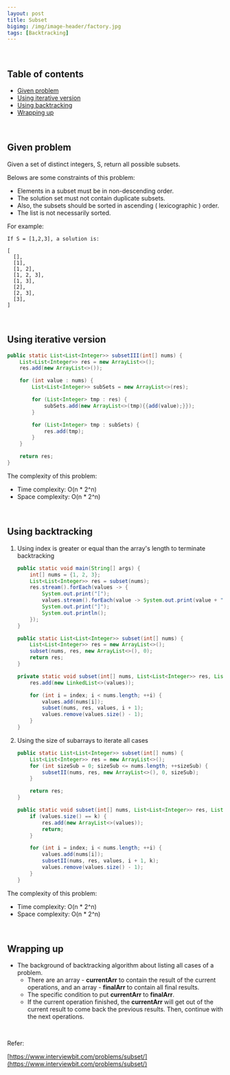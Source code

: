 ```yaml
---
layout: post
title: Subset
bigimg: /img/image-header/factory.jpg
tags: [Backtracking]
---
```




<br>

## Table of contents
- [Given problem](#given-problem)
- [Using iterative version](#using-iterative-version)
- [Using backtracking](#using-backtracking)
- [Wrapping up](#wrapping-up)


<br>

## Given problem

Given a set of distinct integers, S, return all possible subsets.

Belows are some constraints of this problem:
- Elements in a subset must be in non-descending order.
- The solution set must not contain duplicate subsets.
- Also, the subsets should be sorted in ascending ( lexicographic ) order.
- The list is not necessarily sorted.

For example:

```
If S = [1,2,3], a solution is:

[
  [],
  [1],
  [1, 2],
  [1, 2, 3],
  [1, 3],
  [2],
  [2, 3],
  [3],
]
```

<br>

## Using iterative version


```java
public static List<List<Integer>> subsetIII(int[] nums) {
    List<List<Integer>> res = new ArrayList<>();
    res.add(new ArrayList<>());

    for (int value : nums) {
        List<List<Integer>> subSets = new ArrayList<>(res);

        for (List<Integer> tmp : res) {
            subSets.add(new ArrayList<>(tmp){{add(value);}});
        }

        for (List<Integer> tmp : subSets) {
            res.add(tmp);
        }
    }

    return res;
}
```

The complexity of this problem:
- Time complexity: O(n * 2^n)
- Space complexity: O(n * 2^n)

<br>

## Using backtracking

1. Using index is greater or equal than the array's length to terminate backtracking

    ```java
    public static void main(String[] args) {
        int[] nums = {1, 2, 3};
        List<List<Integer>> res = subset(nums);
        res.stream().forEach(values -> {
            System.out.print("[");
            values.stream().forEach(value -> System.out.print(value + ", "));
            System.out.print("]");
            System.out.println();
        });
    }

    public static List<List<Integer>> subset(int[] nums) {
        List<List<Integer>> res = new ArrayList<>();
        subset(nums, res, new ArrayList<>(), 0);
        return res;
    }

    private static void subset(int[] nums, List<List<Integer>> res, List<Integer> values, int index) {
        res.add(new LinkedList<>(values));

        for (int i = index; i < nums.length; ++i) {
            values.add(nums[i]);
            subset(nums, res, values, i + 1);
            values.remove(values.size() - 1);
        }
    }
    ```

2. Using the size of subarrays to iterate all cases

    ```java
    public static List<List<Integer>> subset(int[] nums) {
        List<List<Integer>> res = new ArrayList<>();
        for (int sizeSub = 0; sizeSub <= nums.length; ++sizeSub) {
            subsetII(nums, res, new ArrayList<>(), 0, sizeSub);
        }

        return res;
    }

    public static void subset(int[] nums, List<List<Integer>> res, List<Integer> values, int index, int k) {
        if (values.size() == k) {
            res.add(new ArrayList<>(values));
            return;
        }

        for (int i = index; i < nums.length; ++i) {
            values.add(nums[i]);
            subsetII(nums, res, values, i + 1, k);
            values.remove(values.size() - 1);
        }
    }
    ```

The complexity of this problem:
- Time complexity: O(n * 2^n)
- Space complexity: O(n * 2^n)


<br>

## Wrapping up

- The background of backtracking algorithm about listing all cases of a problem.
    - There are an array - **currentArr** to contain the result of the current operations, and an array - **finalArr** to contain all final results.
    - The specific condition to put **currentArr** to **finalArr**.
    - If the current operation finished, the **currentArr** will get out of the current result to come back the previous results. Then, continue with the next operations.


<br>

Refer:

[https://www.interviewbit.com/problems/subset/](https://www.interviewbit.com/problems/subset/)